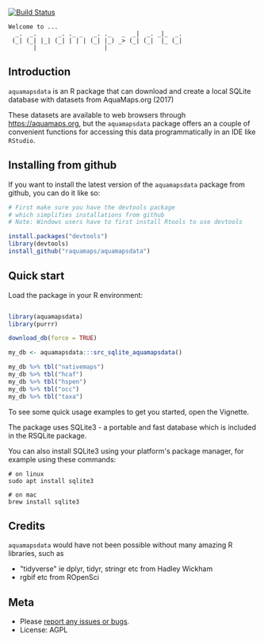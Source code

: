 [![Build Status](https://travis-ci.org/raquamaps/aquamapsdata.svg?branch=master)](https://travis-ci.org/raquamaps/aquamapsdata)

<!-- README.md is generated from README.Rmd. Please edit that file -->
``` console
Welcome to ...
  _.  _.      _. ._ _   _. ._   _  _|  _. _|_  _.
 (_| (_| |_| (_| | | | (_| |_) _> (_| (_|  |_ (_|
       |                   |
```

Introduction
------------

`aquamapsdata` is an R package that can download and create a local SQLite database with datasets from AquaMaps.org (2017)

These datasets are available to web browsers through <https://aquamaps.org>, but the `aquamapsdata` package offers an a couple of convenient functions for accessing this data programmatically in an IDE like `RStudio`.

Installing from github
----------------------

If you want to install the latest version of the `aquamapsdata` package from github, you can do it like so:

``` r
# First make sure you have the devtools package
# which simplifies installations from github
# Note: Windows users have to first install Rtools to use devtools

install.packages("devtools") 
library(devtools)
install_github("raquamaps/aquamapsdata")
```

Quick start
-----------

Load the package in your R environment:

``` r

library(aquamapsdata)
library(purrr)

download_db(force = TRUE)

my_db <- aquamapsdata:::src_sqlite_aquamapsdata()

my_db %>% tbl("nativemaps")
my_db %>% tbl("hcaf")
my_db %>% tbl("hspen")
my_db %>% tbl("occ")
my_db %>% tbl("taxa")
```

To see some quick usage examples to get you started, open the Vignette.

The package uses SQLite3 - a portable and fast database which is included in the RSQLite package.

You can also install SQLite3 using your platform's package manager, for example using these commands:

``` console
# on linux
sudo apt install sqlite3

# on mac
brew install sqlite3
```

Credits
-------

`aquamapsdata` would have not been possible without many amazing R libraries, such as

-   "tidyverse" ie dplyr, tidyr, stringr etc from Hadley Wickham
-   rgbif etc from ROpenSci

Meta
----

-   Please [report any issues or bugs](https://github.com/raquamaps/aquamapsdata/issues).
-   License: AGPL
